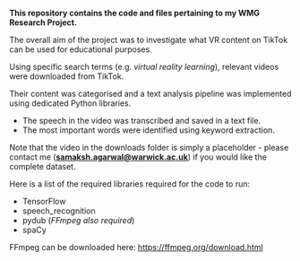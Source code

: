 **This repository contains the code and files pertaining to my WMG Research Project.**

The overall aim of the project was to investigate what VR content on TikTok can be used for educational purposes.

Using specific search terms (e.g. *virtual reality learning*), relevant videos were downloaded from TikTok.

Their content was categorised and a text analysis pipeline was implemented using dedicated Python libraries.
* The speech in the video was transcribed and saved in a text file.
* The most important words were identified using keyword extraction.

Note that the video in the downloads folder is simply a placeholder - please contact me (**samaksh.agarwal@warwick.ac.uk**) if you would like the complete dataset.

Here is a list of the required libraries required for the code to run:
* TensorFlow
* speech_recognition
* pydub (*FFmpeg also required*)
* spaCy

FFmpeg can be downloaded here: https://ffmpeg.org/download.html
